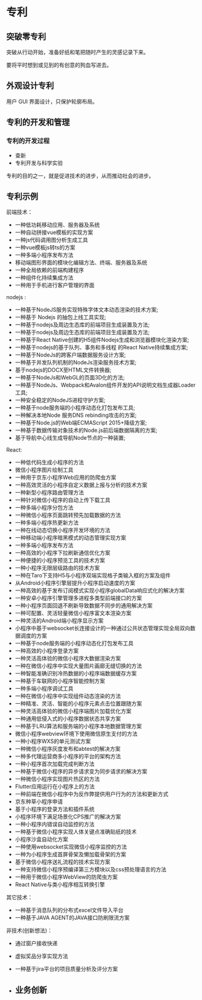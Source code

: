 # 专利

## 突破零专利

突破从行动开始，准备好纸和笔把随时产生的灵感记录下来。

要将平时想到或见到的有创意的狗血写进去。

## 外观设计专利

用户 GUI 界面设计，只保护轮廓布局。

## 专利的开发和管理

### 专利的开发过程

- 查新
- 专利开发与科学实验
  
专利的目的之一，就是促进技术的进步，从而推动社会的进步。

## 专利示例

前端技术：

- 一种低功耗移动应用、服务器及系统
- 一种自动拼接vue模板的实现方案
- 一种js代码调用图分析生成工具
- 一种vue模板js转ts的方案
- 一种多端小程序发布方法
- 移动端图形界面的模块化编辑方法、终端、服务器及系统
- 一种全局依赖的前端构建程序
- 一种组件化持续集成方法
- 一种用于手机进行客户管理的界面

nodejs :

- 一种基于NodeJS服务实现特殊字体文本动态渲染的技术方案;
- 一种基于  Nodejs  的抽包上线工具实现;
- 一种基于nodejs及周边生态库的前端项目生成装置及方法;
- 一种基于nodejs及周边生态库的前端项目生成装置及方法;
- 一种基于React  Native创建的H5组件Nodejs生成和浏览器模块化渲染方案;
- 一种基于nodejs的基于队列、事务和多线程  的React  Native持续集成方案;
- 一种基于NodeJs的跨客户端数据服务设计方案;
- 一种基于并发队列机制的NodeJs渲染服务技术方案;
- 基于nodejs的DOCX至HTML文件转换器;
- 一种基于NodeJs和WebGL的页面3D化的方法;
- 一种基于NodeJs、Webpack和Avalon组件开发的API说明文档生成器Loader工具;
- 一种安全稳定的NodeJS进程守护方案;
- 一种基于node服务端的小程序动态化打包发布工具;
- 一种解决本地Node  服务DNS  rebinding攻击的方案;
- 一种基于Node.js的Web端ECMAScript  2015+降级方案;
- 一种基于数据传输对象技术的Node.js前后端数据隔离的方案;
- 基于导航中心线生成导航Node节点的一种装置;

React:

- 一种低代码生成小程序的方法
- 微信小程序图片绘制工具
- 一种用于京东小程序Web应用的防爬虫方案
- 一种高效灵活的小程序自定义数据上报与分析的技术方案
- 一种新型小程序路由管理方法
- 一种针对微信小程序的自动上传下载工具
- 一种多端小程序分包方法
- 一种微信小程序页面跳转预先加载数据的方法
- 一种多端小程序热更新方法
- 一种在线动态切换小程序开发环境的方法
- 一种移动端小程序暗黑模式的动态管理实现方案
- 一种多端小程序发布方法
- 一种高效的小程序下拉刷新通信优化方案
- 一种便捷的小程序预览工具的技术方案
- 一种小程序无限层级路由的技术方案
- 一种在Taro下支持H5与小程序双端实现格子类输入框的方案及组件
- 从Android小程序引擎层提升小程序启动速度的方案
- 一种高效的基于发布订阅模式实现小程序globalData响应式化的解决方案
- 一种安卓小程序引擎管理多进程多类型前端接口的方案
- 一种小程序页面回退不刷新导致数据不同步的通用解决方案
- 一种可配置、灵活轻量微信小程序富文本渲染方案
- 一种灵活的Android端小程序显示方案
- 小程序中基于websocket长连接设计的一种通过公共状态管理实现全局双向数据调度的方案
- 一种基于node服务端的小程序动态化打包发布工具
- 一种高效的小程序登录方案
- 一种灵活高体验的微信小程序大数据渲染方案
- 一种在微信小程序中实现大量图片画廊无缝切换的方法
- 一种智能准确识别冷热数据的小程序端数据缓存方案
- 一种基于车联网的小程序智能控制方案
- 一种多端小程序调试工具
- 一种在微信小程序中实现组件动态渲染的方法
- 一种精准、灵活、智能的小程序元素点击位置跟随方案
- 一种灵活高体验的微信小程序端图片加载优化方案
- 一种通用低侵入式的小程序数据状态共享方案
- 一种基于LRU算法和服务端的小程序本地数据管理方案
- 微信小程序webview环境下使用微信原生支付的方法
- 一种小程序WXS的单元测试方案
- 一种微信小程序灰度发布和abtest的解决方案
- 一种多代理运营商多小程序的平台的架构方法
- 一种小程序首次加载完成判断方法
- 一种基于微信小程序的异步请求变为同步请求的解决方案
-  一种微信小程序实现图片热区的方法
- Flutter应用运行在小程序上的方法
- 一种前端在微信小程序中为反作弊提供用户行为的方法和更新方式
- 京东种草小程序申请
- 基于小程序的登录方法和插件系统
- 小程序环境下满足场景化CPS推广的解决方案
- 一种小程序内错误自动监控的方法
- 一种基于微信小程序实现人体关键点准确贴纸的技术
- 小程序沙盒自动化方案
- 一种使用websocket实现微信小程序监控的方法
- 一种为小程序生成首屏骨架及懒加载骨架的方案
- 基于微信小程序送礼流程的技术实现方案
- 一种支持微信小程序预编译第三方模块以及css预处理语言的方法
- 一种用于微信小程序WebView的防爬虫方案
- React Native与类小程序相互转换引擎


其它技术：

- 一种基于消息队列的分布式excel文件导入平台
- 一种基于JAVA AGENT的JAVA接口防刷限流方案

非技术(创新想法)：

- 通过窗户接收快递
- 虚拟奖品分享实现方法
- 一种基于jira平台的项目质量分析及评分方案

- 业务创新
  - 